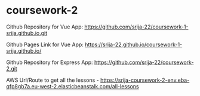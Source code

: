 # coursework-2
 
Github Repository for Vue App:  https://github.com/srija-22/coursework-1-srija.github.io.git

Github Pages Link for Vue App:   https://srija-22.github.io/coursework-1-srija.github.io/

Github Repository for Express App: https://github.com/srija-22/coursework-2.git


AWS Url/Route to get all the lessons - https://srija-coursework-2-env.eba-qfp8gb7a.eu-west-2.elasticbeanstalk.com/all-lessons
